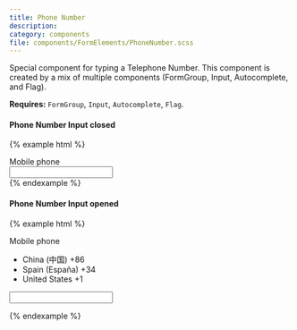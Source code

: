 ```yaml
---
title: Phone Number
description:
category: components
file: components/FormElements/PhoneNumber.scss
---
```


Special component for typing a Telephone Number. This component is created by a mix of multiple components (FormGroup, Input, Autocomplete, and Flag).

__Requires:__ `FormGroup`, `Input`, `Autocomplete`, `Flag`.

#### Phone Number Input closed
{% example html %}
<div class="FormGroup">
  <label class="Label" for="tel">Mobile phone</label>
  <div class="PhoneNumber">
    <div class='Autocomplete PhoneNumber-menu'>
      <span class='Autocomplete-search PhoneNumber-menu-input'>
        <span class='Flag Flag--es'></span>
      </span>
    </div>
    <div class="PhoneNumber-input">
      <input id="tel" type="text" class="Input PhoneNumber-input-inner" />
    </div>
  </div>
</div>
{% endexample %}

#### Phone Number Input opened


{% example html %}
<div class="FormGroup">
  <label class="Label" for="tel">Mobile phone</label>
  <div class="PhoneNumber">
    <div class='Autocomplete is-searching PhoneNumber-menu'>
      <span class='Autocomplete-search PhoneNumber-menu-input'>
        <span class='Flag Flag--es'></span>
      </span>
      <ul class='Autocomplete-options PhoneNumber-menu-options'>
        <li class='Autocomplete-option PhoneNumber-option'>
          <span class='Flag Flag--cn PhoneNumber-option-flag'></span>
          <span class='PhoneNumber-option-country'>China (中国)</span>
          <span class='PhoneNumber-option-dial'>+86</span>
        </li>
        <li class='Autocomplete-option PhoneNumber-option is-active'>
          <span class='Flag Flag--es PhoneNumber-option-flag'></span>
          <span class='PhoneNumber-option-country'>Spain (España)</span>
          <span class='PhoneNumber-option-dial'>+34</span>
        </li>
        <li class='Autocomplete-option PhoneNumber-option'>
          <span class='Flag Flag--us PhoneNumber-option-flag'></span>
          <span class='PhoneNumber-option-country'>United States</span>
          <span class='PhoneNumber-option-dial'>+1</span>
        </li>
      </ul>
    </div>
    <div class="PhoneNumber-input">
      <input id="tel" type="text" class="Input PhoneNumber-input-inner" />
    </div>
  </div>
</div>

{% endexample %}
